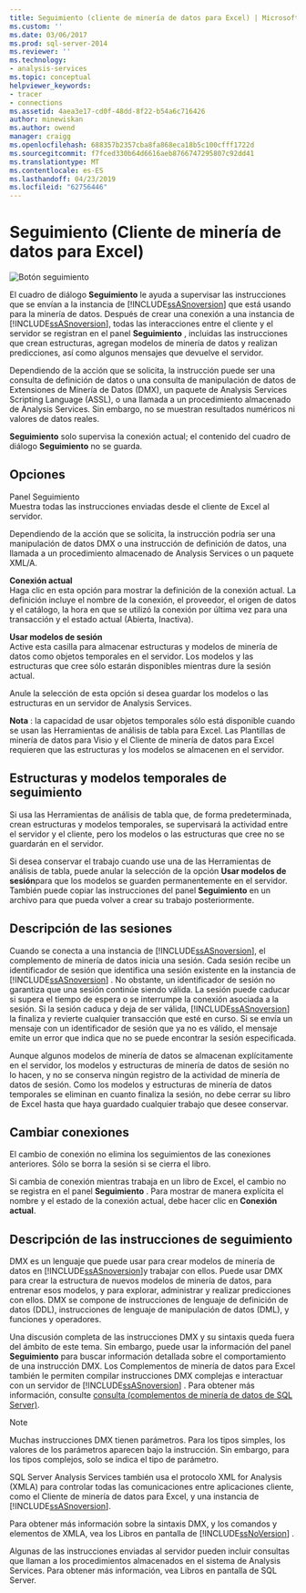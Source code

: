 ```yaml
---
title: Seguimiento (cliente de minería de datos para Excel) | Microsoft Docs
ms.custom: ''
ms.date: 03/06/2017
ms.prod: sql-server-2014
ms.reviewer: ''
ms.technology:
- analysis-services
ms.topic: conceptual
helpviewer_keywords:
- tracer
- connections
ms.assetid: 4aea3e17-cd0f-48dd-8f22-b54a6c716426
author: minewiskan
ms.author: owend
manager: craigg
ms.openlocfilehash: 688357b2357cba8fa868eca18b5c100cfff1722d
ms.sourcegitcommit: f7fced330b64d6616aeb8766747295807c92dd41
ms.translationtype: MT
ms.contentlocale: es-ES
ms.lasthandoff: 04/23/2019
ms.locfileid: "62756446"
---
```

# <a name="trace-data-mining-client-for-excel"></a>Seguimiento (Cliente de minería de datos para Excel)
  ![Botón seguimiento](media/misc-trace.gif "botón seguimiento")  
  
 El cuadro de diálogo **Seguimiento** le ayuda a supervisar las instrucciones que se envían a la instancia de [!INCLUDE[ssASnoversion](../includes/ssasnoversion-md.md)] que está usando para la minería de datos. Después de crear una conexión a una instancia de [!INCLUDE[ssASnoversion](../includes/ssasnoversion-md.md)], todas las interacciones entre el cliente y el servidor se registran en el panel **Seguimiento** , incluidas las instrucciones que crean estructuras, agregan modelos de minería de datos y realizan predicciones, así como algunos mensajes que devuelve el servidor.  
  
 Dependiendo de la acción que se solicita, la instrucción puede ser una consulta de definición de datos o una consulta de manipulación de datos de Extensiones de Minería de Datos (DMX), un paquete de Analysis Services Scripting Language (ASSL), o una llamada a un procedimiento almacenado de Analysis Services. Sin embargo, no se muestran resultados numéricos ni valores de datos reales.  
  
 **Seguimiento** solo supervisa la conexión actual; el contenido del cuadro de diálogo **Seguimiento** no se guarda.  
  
## <a name="options"></a>Opciones  
 Panel Seguimiento  
 Muestra todas las instrucciones enviadas desde el cliente de Excel al servidor.  
  
 Dependiendo de la acción que se solicita, la instrucción podría ser una manipulación de datos DMX o una instrucción de definición de datos, una llamada a un procedimiento almacenado de Analysis Services o un paquete XML/A.  
  
 **Conexión actual**  
 Haga clic en esta opción para mostrar la definición de la conexión actual. La definición incluye el nombre de la conexión, el proveedor, el origen de datos y el catálogo, la hora en que se utilizó la conexión por última vez para una transacción y el estado actual (Abierta, Inactiva).  
  
 **Usar modelos de sesión**  
 Active esta casilla para almacenar estructuras y modelos de minería de datos como objetos temporales en el servidor. Los modelos y las estructuras que cree sólo estarán disponibles mientras dure la sesión actual.  
  
 Anule la selección de esta opción si desea guardar los modelos o las estructuras en un servidor de Analysis Services.  
  
 **Nota** : la capacidad de usar objetos temporales sólo está disponible cuando se usan las Herramientas de análisis de tabla para Excel. Las Plantillas de minería de datos para Visio y el Cliente de minería de datos para Excel requieren que las estructuras y los modelos se almacenen en el servidor.  
  
## <a name="tracing-temporary-structures-and-models"></a>Estructuras y modelos temporales de seguimiento  
 Si usa las Herramientas de análisis de tabla que, de forma predeterminada, crean estructuras y modelos temporales, se supervisará la actividad entre el servidor y el cliente, pero los modelos o las estructuras que cree no se guardarán en el servidor.  
  
 Si desea conservar el trabajo cuando use una de las Herramientas de análisis de tabla, puede anular la selección de la opción **Usar modelos de sesión**para que los modelos se guarden permanentemente en el servidor. También puede copiar las instrucciones del panel **Seguimiento** en un archivo para que pueda volver a crear su trabajo posteriormente.  
  
## <a name="understanding-sessions"></a>Descripción de las sesiones  
 Cuando se conecta a una instancia de [!INCLUDE[ssASnoversion](../includes/ssasnoversion-md.md)], el complemento de minería de datos inicia una sesión. Cada sesión recibe un identificador de sesión que identifica una sesión existente en la instancia de [!INCLUDE[ssASnoversion](../includes/ssasnoversion-md.md)] . No obstante, un identificador de sesión no garantiza que una sesión continúe siendo válida. La sesión puede caducar si supera el tiempo de espera o se interrumpe la conexión asociada a la sesión. Si la sesión caduca y deja de ser válida, [!INCLUDE[ssASnoversion](../includes/ssasnoversion-md.md)] la finaliza y revierte cualquier transacción que esté en curso. Si se envía un mensaje con un identificador de sesión que ya no es válido, el mensaje emite un error que indica que no se puede encontrar la sesión especificada.  
  
 Aunque algunos modelos de minería de datos se almacenan explícitamente en el servidor, los modelos y estructuras de minería de datos de sesión no lo hacen, y no se conserva ningún registro de la actividad de minería de datos de sesión. Como los modelos y estructuras de minería de datos temporales se eliminan en cuanto finaliza la sesión, no debe cerrar su libro de Excel hasta que haya guardado cualquier trabajo que desee conservar.  
  
## <a name="changing-connections"></a>Cambiar conexiones  
 El cambio de conexión no elimina los seguimientos de las conexiones anteriores. Sólo se borra la sesión si se cierra el libro.  
  
 Si cambia de conexión mientras trabaja en un libro de Excel, el cambio no se registra en el panel **Seguimiento** . Para mostrar de manera explícita el nombre y el estado de la conexión actual, debe hacer clic en **Conexión actual**.  
  
## <a name="understanding-statements-in-the-tracer"></a>Descripción de las instrucciones de seguimiento  
 DMX es un lenguaje que puede usar para crear modelos de minería de datos en [!INCLUDE[ssASnoversion](../includes/ssasnoversion-md.md)]y trabajar con ellos. Puede usar DMX para crear la estructura de nuevos modelos de minería de datos, para entrenar esos modelos, y para explorar, administrar y realizar predicciones con ellos. DMX se compone de instrucciones de lenguaje de definición de datos (DDL), instrucciones de lenguaje de manipulación de datos (DML), y funciones y operadores.  
  
 Una discusión completa de las instrucciones DMX y su sintaxis queda fuera del ámbito de este tema. Sin embargo, puede usar la información del panel **Seguimiento** para buscar información detallada sobre el comportamiento de una instrucción DMX. Los Complementos de minería de datos para Excel también le permiten compilar instrucciones DMX complejas e interactuar con un servidor de [!INCLUDE[ssASnoversion](../includes/ssasnoversion-md.md)] . Para obtener más información, consulte [consulta &#40;complementos de minería de datos de SQL Server&#41;](query-sql-server-data-mining-add-ins.md).  
  
> [!NOTE]  
>  Muchas instrucciones DMX tienen parámetros. Para los tipos simples, los valores de los parámetros aparecen bajo la instrucción. Sin embargo, para los tipos complejos, solo se indica el tipo de parámetro.  
  
 SQL Server Analysis Services también usa el protocolo XML for Analysis (XMLA) para controlar todas las comunicaciones entre aplicaciones cliente, como el Cliente de minería de datos para Excel, y una instancia de [!INCLUDE[ssASnoversion](../includes/ssasnoversion-md.md)].  
  
 Para obtener más información sobre la sintaxis DMX, y los comandos y elementos de XMLA, vea los Libros en pantalla de [!INCLUDE[ssNoVersion](../includes/ssnoversion-md.md)] .  
  
 Algunas de las instrucciones enviadas al servidor pueden incluir consultas que llaman a los procedimientos almacenados en el sistema de Analysis Services. Para obtener más información, vea Libros en pantalla de SQL Server.  
  
  
